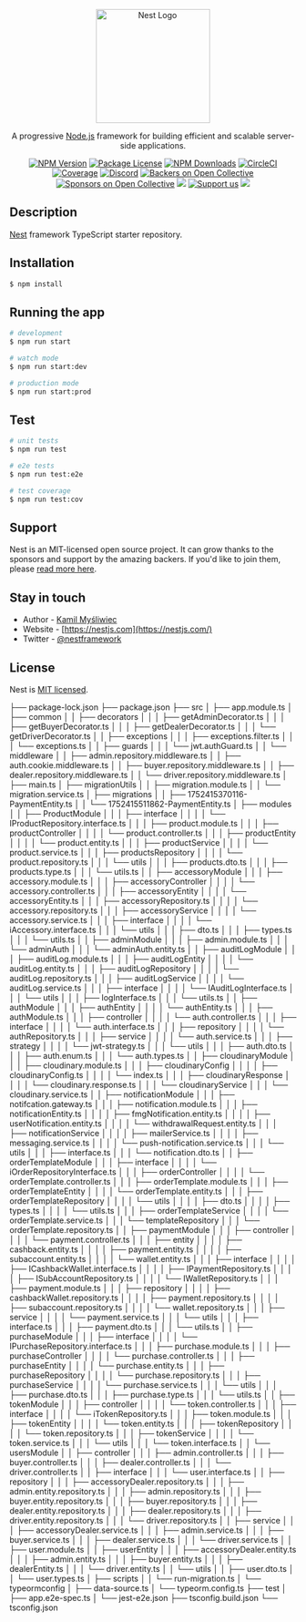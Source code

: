 <p align="center">
  <a href="http://nestjs.com/" target="blank"><img src="https://nestjs.com/img/logo-small.svg" width="200" alt="Nest Logo" /></a>
</p>

[circleci-image]: https://img.shields.io/circleci/build/github/nestjs/nest/master?token=abc123def456
[circleci-url]: https://circleci.com/gh/nestjs/nest

  <p align="center">A progressive <a href="http://nodejs.org" target="_blank">Node.js</a> framework for building efficient and scalable server-side applications.</p>
    <p align="center">
<a href="https://www.npmjs.com/~nestjscore" target="_blank"><img src="https://img.shields.io/npm/v/@nestjs/core.svg" alt="NPM Version" /></a>
<a href="https://www.npmjs.com/~nestjscore" target="_blank"><img src="https://img.shields.io/npm/l/@nestjs/core.svg" alt="Package License" /></a>
<a href="https://www.npmjs.com/~nestjscore" target="_blank"><img src="https://img.shields.io/npm/dm/@nestjs/common.svg" alt="NPM Downloads" /></a>
<a href="https://circleci.com/gh/nestjs/nest" target="_blank"><img src="https://img.shields.io/circleci/build/github/nestjs/nest/master" alt="CircleCI" /></a>
<a href="https://coveralls.io/github/nestjs/nest?branch=master" target="_blank"><img src="https://coveralls.io/repos/github/nestjs/nest/badge.svg?branch=master#9" alt="Coverage" /></a>
<a href="https://discord.gg/G7Qnnhy" target="_blank"><img src="https://img.shields.io/badge/discord-online-brightgreen.svg" alt="Discord"/></a>
<a href="https://opencollective.com/nest#backer" target="_blank"><img src="https://opencollective.com/nest/backers/badge.svg" alt="Backers on Open Collective" /></a>
<a href="https://opencollective.com/nest#sponsor" target="_blank"><img src="https://opencollective.com/nest/sponsors/badge.svg" alt="Sponsors on Open Collective" /></a>
  <a href="https://paypal.me/kamilmysliwiec" target="_blank"><img src="https://img.shields.io/badge/Donate-PayPal-ff3f59.svg"/></a>
    <a href="https://opencollective.com/nest#sponsor"  target="_blank"><img src="https://img.shields.io/badge/Support%20us-Open%20Collective-41B883.svg" alt="Support us"></a>
  <a href="https://twitter.com/nestframework" target="_blank"><img src="https://img.shields.io/twitter/follow/nestframework.svg?style=social&label=Follow"></a>
</p>
  <!--[![Backers on Open Collective](https://opencollective.com/nest/backers/badge.svg)](https://opencollective.com/nest#backer)
  [![Sponsors on Open Collective](https://opencollective.com/nest/sponsors/badge.svg)](https://opencollective.com/nest#sponsor)-->

## Description

[Nest](https://github.com/nestjs/nest) framework TypeScript starter repository.

## Installation

```bash
$ npm install
```

## Running the app

```bash
# development
$ npm run start

# watch mode
$ npm run start:dev

# production mode
$ npm run start:prod
```

## Test

```bash
# unit tests
$ npm run test

# e2e tests
$ npm run test:e2e

# test coverage
$ npm run test:cov
```

## Support

Nest is an MIT-licensed open source project. It can grow thanks to the sponsors and support by the amazing backers. If you'd like to join them, please [read more here](https://docs.nestjs.com/support).

## Stay in touch

- Author - [Kamil Myśliwiec](https://kamilmysliwiec.com)
- Website - [https://nestjs.com](https://nestjs.com/)
- Twitter - [@nestframework](https://twitter.com/nestframework)

## License

Nest is [MIT licensed](LICENSE).

├── package-lock.json
├── package.json
├── src
│   ├── app.module.ts
│   ├── common
│   │   ├── decorators
│   │   │   ├── getAdminDecorator.ts
│   │   │   ├── getBuyerDecorator.ts
│   │   │   ├── getDealerDecorator.ts
│   │   │   └── getDriverDecorator.ts
│   │   ├── exceptions
│   │   │   ├── exceptions.filter.ts
│   │   │   └── exceptions.ts
│   │   ├── guards
│   │   │   └── jwt.authGuard.ts
│   │   └── middleware
│   │       ├── admin.repository.middleware.ts
│   │       ├── auth.cookie.middleware.ts
│   │       ├── buyer.repository.middleware.ts
│   │       ├── dealer.repository.middleware.ts
│   │       └── driver.repository.middleware.ts
│   ├── main.ts
│   ├── migrationUtils
│   │   ├── migration.module.ts
│   │   └── migration.service.ts
│   ├── migrations
│   │   ├── 1752415370116-PaymentEntity.ts
│   │   └── 1752415511862-PaymentEntity.ts
│   ├── modules
│   │   ├── ProductModule
│   │   │   ├── interface
│   │   │   │   └── IProductRepository.interface.ts
│   │   │   ├── product.module.ts
│   │   │   ├── productController
│   │   │   │   └── product.controller.ts
│   │   │   ├── productEntity
│   │   │   │   └── product.entity.ts
│   │   │   ├── productService
│   │   │   │   └── product.service.ts
│   │   │   ├── productsRepository
│   │   │   │   └── product.repository.ts
│   │   │   └── utils
│   │   │       ├── products.dto.ts
│   │   │       ├── products.type.ts
│   │   │       └── utils.ts
│   │   ├── accessoryModule
│   │   │   ├── accessory.module.ts
│   │   │   ├── accessoryController
│   │   │   │   └── accessory.controller.ts
│   │   │   ├── accessoryEntity
│   │   │   │   └── accessoryEntity.ts
│   │   │   ├── accessoryRepository.ts
│   │   │   │   └── accessory.repository.ts
│   │   │   ├── accessoryService
│   │   │   │   └── accessory.service.ts
│   │   │   ├── interface
│   │   │   │   └── iAccessory.interface.ts
│   │   │   └── utils
│   │   │       ├── dto.ts
│   │   │       ├── types.ts
│   │   │       └── utils.ts
│   │   ├── adminModule
│   │   │   ├── admin.module.ts
│   │   │   └── adminAuth
│   │   │       └── adminAuth.entity.ts
│   │   ├── auditLogModule
│   │   │   ├── auditLog.module.ts
│   │   │   ├── auditLogEntity
│   │   │   │   └── auditLog.entity.ts
│   │   │   ├── auditLogRepository
│   │   │   │   └── auditLog.repository.ts
│   │   │   ├── auditLogService
│   │   │   │   └── auditLog.service.ts
│   │   │   ├── interface
│   │   │   │   └── IAuditLogInterface.ts
│   │   │   └── utils
│   │   │       ├── logInterface.ts
│   │   │       └── utils.ts
│   │   ├── authModule
│   │   │   ├── authEntity
│   │   │   │   └── authEntity.ts
│   │   │   ├── authModule.ts
│   │   │   ├── controller
│   │   │   │   └── auth.controller.ts
│   │   │   ├── interface
│   │   │   │   └── auth.interface.ts
│   │   │   ├── repository
│   │   │   │   └── authRepository.ts
│   │   │   ├── service
│   │   │   │   └── auth.service.ts
│   │   │   ├── strategy
│   │   │   │   └── jwt-strategy.ts
│   │   │   └── utils
│   │   │       ├── auth.dto.ts
│   │   │       ├── auth.enum.ts
│   │   │       └── auth.types.ts
│   │   ├── cloudinaryModule
│   │   │   ├── cloudinary.module.ts
│   │   │   ├── cloudinaryConfig
│   │   │   │   ├── cloudinaryConfig.ts
│   │   │   │   └── index.ts
│   │   │   ├── cloudinaryResponse
│   │   │   │   └── cloudinary.response.ts
│   │   │   └── cloudinaryService
│   │   │       └── cloudinary.service.ts
│   │   ├── notificationModule
│   │   │   ├── notifcation.gateway.ts
│   │   │   ├── notification.module.ts
│   │   │   ├── notificationEntity.ts
│   │   │   │   ├── fmgNotification.entity.ts
│   │   │   │   ├── userNotification.entity.ts
│   │   │   │   └── withdrawalRequest.entity.ts
│   │   │   ├── notificationService
│   │   │   │   ├── mailerService.ts
│   │   │   │   ├── messaging.service.ts
│   │   │   │   └── push-notification.service.ts
│   │   │   └── utils
│   │   │       ├── interface.ts
│   │   │       └── notification.dto.ts
│   │   ├── orderTemplateModule
│   │   │   ├── interface
│   │   │   │   └── iOrderRepositoryInterface.ts
│   │   │   ├── orderController
│   │   │   │   └── orderTemplate.controller.ts
│   │   │   ├── orderTemplate.module.ts
│   │   │   ├── orderTemplateEntity
│   │   │   │   └── orderTemplate.entity.ts
│   │   │   ├── orderTemplateRepository
│   │   │   │   └── utils
│   │   │   │       ├── dto.ts
│   │   │   │       ├── types.ts
│   │   │   │       └── utils.ts
│   │   │   ├── orderTemplateService
│   │   │   │   └── orderTemplate.service.ts
│   │   │   └── templateRepository
│   │   │       └── orderTemplate.repository.ts
│   │   ├── paymentModule
│   │   │   ├── controller
│   │   │   │   └── payment.controller.ts
│   │   │   ├── entity
│   │   │   │   ├── cashback.entity.ts
│   │   │   │   ├── payment.entity.ts
│   │   │   │   ├── subaccount.entity.ts
│   │   │   │   └── wallet.entity.ts
│   │   │   ├── interface
│   │   │   │   ├── ICashbackWallet.interface.ts
│   │   │   │   ├── IPaymentRepository.ts
│   │   │   │   ├── ISubAccountRepository.ts
│   │   │   │   └── IWalletRepository.ts
│   │   │   ├── payment.module.ts
│   │   │   ├── repository
│   │   │   │   ├── cashbackWallet.repository.ts
│   │   │   │   ├── payment.repository.ts
│   │   │   │   ├── subaccount.repository.ts
│   │   │   │   └── wallet.repository.ts
│   │   │   ├── service
│   │   │   │   └── payment.service.ts
│   │   │   └── utils
│   │   │       ├── interface.ts
│   │   │       ├── payment.dto.ts
│   │   │       └── utils.ts
│   │   ├── purchaseModule
│   │   │   ├── interface
│   │   │   │   └── IPurchaseRepository.interface.ts
│   │   │   ├── purchase.module.ts
│   │   │   ├── purchaseController
│   │   │   │   └── purchase.controller.ts
│   │   │   ├── purchaseEntity
│   │   │   │   └── purchase.entity.ts
│   │   │   ├── purchaseRepository
│   │   │   │   └── purchase.repository.ts
│   │   │   ├── purchaseService
│   │   │   │   └── purchase.service.ts
│   │   │   └── utils
│   │   │       ├── purchase.dto.ts
│   │   │       ├── purchase.type.ts
│   │   │       └── utils.ts
│   │   ├── tokenModule
│   │   │   ├── controller
│   │   │   │   └── token.controller.ts
│   │   │   ├── interface
│   │   │   │   └── iTokenRepository.ts
│   │   │   ├── token.module.ts
│   │   │   ├── tokenEntity
│   │   │   │   └── token.entity.ts
│   │   │   ├── tokenRepository
│   │   │   │   └── token.repository.ts
│   │   │   ├── tokenService
│   │   │   │   └── token.service.ts
│   │   │   └── utils
│   │   │       └── token.interface.ts
│   │   └── usersModule
│   │       ├── controller
│   │       │   ├── admin.controller.ts
│   │       │   ├── buyer.controller.ts
│   │       │   ├── dealer.controller.ts
│   │       │   └── driver.controller.ts
│   │       ├── interface
│   │       │   └── user.interface.ts
│   │       ├── repository
│   │       │   ├── accessoryDealer.repository.ts
│   │       │   ├── admin.entity.repository.ts
│   │       │   ├── admin.repository.ts
│   │       │   ├── buyer.entity.repository.ts
│   │       │   ├── buyer.repository.ts
│   │       │   ├── dealer.entity.repository.ts
│   │       │   ├── dealer.repository.ts
│   │       │   ├── driver.entity.repository.ts
│   │       │   └── driver.repository.ts
│   │       ├── service
│   │       │   ├── accessoryDealer.service.ts
│   │       │   ├── admin.service.ts
│   │       │   ├── buyer.service.ts
│   │       │   ├── dealer.service.ts
│   │       │   └── driver.service.ts
│   │       ├── user.module.ts
│   │       ├── userEntity
│   │       │   ├── accessoryDealer.entity.ts
│   │       │   ├── admin.entity.ts
│   │       │   ├── buyer.entity.ts
│   │       │   ├── dealerEntity.ts
│   │       │   └── driver.entity.ts
│   │       └── utils
│   │           ├── user.dto.ts
│   │           └── user.types.ts
│   ├── scripts
│   │   └── run-migration.ts
│   └── typeormconfig
│       ├── data-source.ts
│       └── typeorm.config.ts
├── test
│   ├── app.e2e-spec.ts
│   └── jest-e2e.json
├── tsconfig.build.json
└── tsconfig.json
